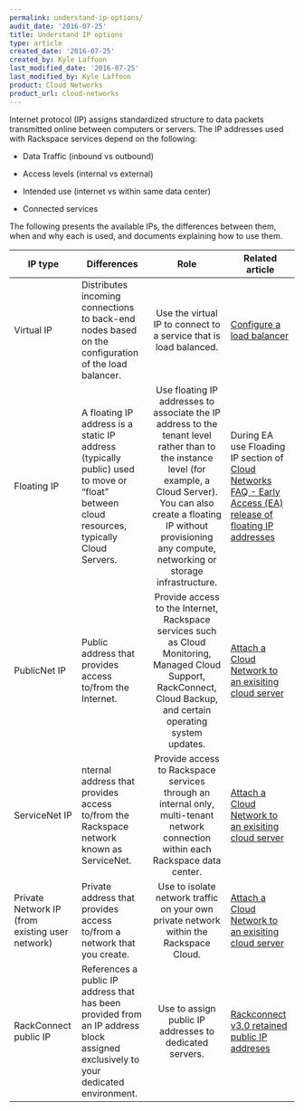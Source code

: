```yaml
---
permalink: understand-ip-options/
audit_date: '2016-07-25'
title: Understand IP options
type: article
created_date: '2016-07-25'
created_by: Kyle Laffoon
last_modified_date: '2016-07-25'
last_modified_by: Kyle Laffoon
product: Cloud Networks
product_url: cloud-networks
---
```


Internet protocol (IP) assigns standardized structure to data packets transmitted online between computers or servers. The IP addresses used with Rackspace services depend on the following:

- Data Traffic (inbound vs outbound)

- Access levels (internal vs external)

- Intended use (internet vs within same data center)

- Connected services

The following presents the available IPs, the differences between them, when and why each is used, and documents explaining how to use them.


IP type | Differences | Role | Related article
--- | --- | :---: | ---
Virtual IP | Distributes incoming connections to back-end nodes based on the configuration of the load balancer. | Use the virtual IP to connect to a service that is load balanced. | [Configure a load balancer](https://support.rackspace.com/how-to/configure-a-load-balancer/)
Floating IP | A floating IP address is a static IP address (typically public) used to move or “float” between cloud resources, typically Cloud Servers. |  Use floating IP addresses to associate the IP address to the tenant level rather than to the instance level (for example, a Cloud Server). You can also create a floating IP without provisioning any compute, networking or storage infrastructure. | During EA use Floading IP section of [Cloud Networks FAQ - Early Access (EA) release of floating IP addresses](https://support.rackspace.com/how-to/cloud-networks-faq/#early-access-ea-release-of-the-floating-ip-addresses)
PublicNet IP |Public address that provides access to/from the Internet. | Provide access to the Internet, Rackspace services such as Cloud Monitoring, Managed Cloud Support, RackConnect, Cloud Backup, and certain operating system updates. |[Attach a Cloud Network to an exisiting cloud server](https://support.rackspace.com/how-to/attach-a-cloud-network-to-an-existing-cloud-server/)
ServiceNet IP | nternal address that provides access to/from the Rackspace network known as ServiceNet. | Provide access to Rackspace services through an internal only, multi-tenant network connection within each Rackspace data center. | [Attach a Cloud Network to an exisiting cloud server](https://support.rackspace.com/how-to/attach-a-cloud-network-to-an-existing-cloud-server/)
Private Network IP (from existing user network) | Private address that provides access to/from a network that you create. | Use to isolate network traffic on your own private network within the Rackspace Cloud. | [Attach a Cloud Network to an exisiting cloud server](https://support.rackspace.com/how-to/attach-a-cloud-network-to-an-existing-cloud-server/)
RackConnect public IP | References a public IP address that has been provided from an IP address block assigned exclusively to your dedicated environment. | Use to assign public IP addresses to dedicated servers. | [Rackconnect v3.0 retained public IP addreses](https://support.rackspace.com/how-to/rackconnect-v30-retained-public-ip-addresses/)
